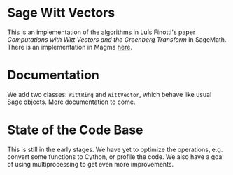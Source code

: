 # Sage Witt Vectors

This is an implementation of the algorithms in Luís Finotti's paper *Computations with Witt Vectors and the Greenberg Transform* in SageMath. There is an implementation in Magma [here](https://github.com/lrfinotti/witt).

# Documentation

We add two classes: `WittRing` and `WittVector`, which behave like usual Sage objects. More documentation to come.

# State of the Code Base

This is still in the early stages. We have yet to optimize the operations, e.g. convert some functions to Cython, or profile the code. We also have a goal of using multiprocessing to get even more improvements.
